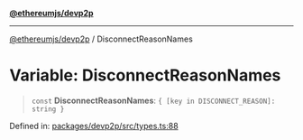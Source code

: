 [**@ethereumjs/devp2p**](../README.md)

***

[@ethereumjs/devp2p](../README.md) / DisconnectReasonNames

# Variable: DisconnectReasonNames

> `const` **DisconnectReasonNames**: `{ [key in DISCONNECT_REASON]: string }`

Defined in: [packages/devp2p/src/types.ts:88](https://github.com/ethereumjs/ethereumjs-monorepo/blob/master/packages/devp2p/src/types.ts#L88)
